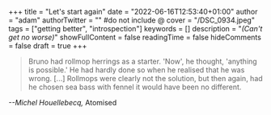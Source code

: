 +++
title = "Let's start again"
date = "2022-06-16T12:53:40+01:00"
author = "adam"
authorTwitter = "" #do not include @
cover = "/DSC_0934.jpeg"
tags = ["getting better", "introspection"]
keywords = []
description = "_(Can't get no worse)_"
showFullContent = false
readingTime = false
hideComments = false
draft = true
+++

>Bruno had rollmop herrings as a starter. 'Now', he thought, 'anything is possible.' He had hardly done so
when he realised that he was wrong. [...] Rollmops were clearly not the solution, but then again, had he chosen sea bass with
fennel it would have been no different.

_--Michel Houellebecq,_ Atomised
